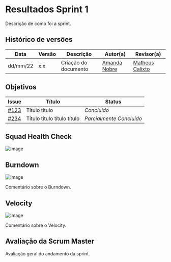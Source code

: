 # Resultados Sprint 1

Descrição de como foi a sprint.

## Histórico de versões

| Data     | Versão | Descrição            | Autor(a)                                     | Revisor(a)                                       |
| -------- | ------ | -------------------- | -------------------------------------------- | ------------------------------------------------ |
| dd/mm/22 | x.x    | Criação do documento | [Amanda Nobre](https://github.com/AmandaNbr) | [Matheus Calixto](https://github.com/matheuscvp) |

## Objetivos

| Issue        | Título                      | Status                   |
| ------------ | --------------------------- | ------------------------ |
| [#123](link) | Título título               | _Concluído_              |
| [#234](link) | Título título título título | _Parcialmente Concluído_ |

<!-- ## Quadro de conhecimentos

![image](link) -->

## Squad Health Check

![image](link)

## Burndown

![image](link)

Comentário sobre o Burndown.

## Velocity 

![image](link)

Comentário sobre o Velocity.

## Avaliação da Scrum Master

Avaliação geral do andamento da sprint.
